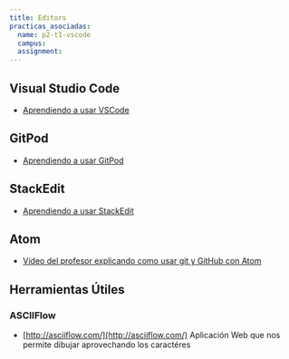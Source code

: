 ```yaml
---
title: Editors
practicas_asociadas: 
  name: p2-t1-vscode
  campus:
  assignment: 
---
```


## Visual Studio Code

* [Aprendiendo a usar VSCode](vscode)

## GitPod


* [Aprendiendo a usar GitPod](gitpod)

## StackEdit

* [Aprendiendo a usar StackEdit](stackedit)

## Atom

- [Vídeo del profesor explicando como usar git y GitHub con Atom](https://youtu.be/kFtGxyyLRTc)

## Herramientas Útiles

### ASCIIFlow

* [http://asciiflow.com/](http://asciiflow.com/) Aplicación Web que nos permite dibujar aprovechando los caractéres 


